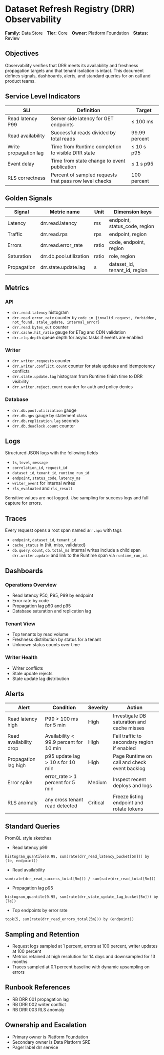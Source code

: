# Dataset Refresh Registry (DRR) Observability

**Family:** Data Store **Tier:** Core **Owner:** Platform Foundation **Status:** Review  

## Objectives
Observability verifies that DRR meets its availability and freshness propagation targets and that tenant isolation is intact. This document defines signals, dashboards, alerts, and standard queries for on call and product teams.

## Service Level Indicators
| SLI | Definition | Target |
|-----|------------|--------|
| Read latency P99 | Server side latency for GET endpoints | ≤ 100 ms |
| Read availability | Successful reads divided by total reads | 99.99 percent |
| Write propagation lag | Time from Runtime completion to visible DRR state | ≤ 10 s p95 |
| Event delay | Time from state change to event publication | ≤ 1 s p95 |
| RLS correctness | Percent of sampled requests that pass row level checks | 100 percent |

## Golden Signals
| Signal | Metric name | Unit | Dimension keys |
|--------|-------------|------|----------------|
| Latency | drr.read.latency | ms | endpoint, status_code, region |
| Traffic | drr.read.rps | rps | endpoint, region |
| Errors | drr.read.error_rate | ratio | code, endpoint, region |
| Saturation | drr.db.pool.utilization | ratio | role, region |
| Propagation | drr.state.update.lag | s | dataset_id, tenant_id, region |

## Metrics
### API
- `drr.read.latency` histogram
- `drr.read.error_rate` counter by `code in {invalid_request, forbidden, not_found, stale_update, internal_error}`
- `drr.read.bytes_out` counter
- `drr.cache.hit_ratio` gauge for ETag and CDN validation
- `drr.rlq.depth` queue depth for async tasks if events are enabled

### Writer
- `drr.writer.requests` counter
- `drr.writer.conflict.count` counter for stale updates and idempotency conflicts
- `drr.state.update.lag` histogram from Runtime finish time to DRR visibility
- `drr.writer.reject.count` counter for auth and policy denies

### Database
- `drr.db.pool.utilization` gauge
- `drr.db.qps` gauge by statement class
- `drr.db.replication.lag` seconds
- `drr.db.deadlock.count` counter

## Logs
Structured JSON logs with the following fields
- `ts`, `level`, `message`
- `correlation_id`, `request_id`
- `dataset_id`, `tenant_id`, `runtime_run_id`
- `endpoint`, `status_code`, `latency_ms`
- `writer_event` for internal writes
- `rls_evaluated` and `rls_result`

Sensitive values are not logged. Use sampling for success logs and full capture for errors.

## Traces
Every request opens a root span named `drr.api` with tags
- `endpoint`, `dataset_id`, `tenant_id`
- `cache_status` in {hit, miss, validated}
- `db.query.count`, `db.total_ms`
Internal writes include a child span `drr.writer.update` and link to the Runtime span via `runtime_run_id`.

## Dashboards
### Operations Overview
- Read latency P50, P95, P99 by endpoint
- Error rate by code
- Propagation lag p50 and p95
- Database saturation and replication lag

### Tenant View
- Top tenants by read volume
- Freshness distribution by status for a tenant
- Unknown status counts over time

### Writer Health
- Writer conflicts
- Stale update rejects
- State update lag distribution

## Alerts
| Alert | Condition | Severity | Action |
|-------|-----------|----------|--------|
| Read latency high | P99 > 100 ms for 5 min | High | Investigate DB saturation and cache misses |
| Read availability drop | Availability < 99.9 percent for 10 min | High | Fail traffic to secondary region if enabled |
| Propagation lag high | p95 update lag > 10 s for 10 min | High | Page Runtime on call and check event backlog |
| Error spike | error_rate > 1 percent for 5 min | Medium | Inspect recent deploys and logs |
| RLS anomaly | any cross tenant read detected | Critical | Freeze listing endpoint and rotate tokens |

## Standard Queries
PromQL style sketches

- Read latency p99
```
histogram_quantile(0.99, sum(rate(drr_read_latency_bucket[5m])) by (le, endpoint))
```
- Read availability
```
sum(rate(drr_read_success_total[5m])) / sum(rate(drr_read_total[5m]))
```
- Propagation lag p95
```
histogram_quantile(0.95, sum(rate(drr_state_update_lag_bucket[5m])) by (le))
```
- Top endpoints by error rate
```
topk(5, sum(rate(drr_read_errors_total[5m])) by (endpoint))
```

## Sampling and Retention
- Request logs sampled at 1 percent, errors at 100 percent, writer updates at 100 percent
- Metrics retained at high resolution for 14 days and downsampled for 13 months
- Traces sampled at 0.1 percent baseline with dynamic upsampling on errors

## Runbook References
- RB DRR 001 propagation lag
- RB DRR 002 writer conflict
- RB DRR 003 RLS anomaly

## Ownership and Escalation
- Primary owner is Platform Foundation
- Secondary owner is Data Platform SRE
- Pager label drr service